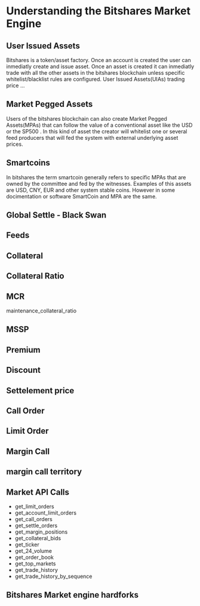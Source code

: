 # Understanding the Bitshares Market Engine

## User Issued Assets

Bitshares is a token/asset factory. Once an account is created the user can inmediatly create and issue asset. Once an asset is created it can inmediatly trade with all the other assets in the bitshares blockchain unless specific whitelist/blacklist rules are configured. User Issued Assets(UIAs) trading price ...

## Market Pegged Assets

Users of the bitshares blockchain can also create Market Pegged Assets(MPAs) that can follow the value of a conventional asset like the USD or the SP500 . In this kind of asset the creator will whitelist one or several feed producers that will fed the system with external underlying asset prices. 

## Smartcoins

In bitshares the term smartcoin generally refers to specific MPAs that are owned by the committee and fed by the witnesses. Examples of this assets are USD, CNY, EUR and other system stable coins. However in some docimentation or software SmartCoin and MPA are the same.

## Global Settle - Black Swan

## Feeds

## Collateral

## Collateral Ratio

## MCR

maintenance_collateral_ratio

## MSSP

## Premium

## Discount

## Settelement price

## Call Order

## Limit Order

## Margin Call

## margin call territory

## Market API Calls

- get_limit_orders
- get_account_limit_orders
- get_call_orders
- get_settle_orders
- get_margin_positions
- get_collateral_bids
- get_ticker
- get_24_volume
- get_order_book
- get_top_markets
- get_trade_history
- get_trade_history_by_sequence

## Bitshares Market engine hardforks
